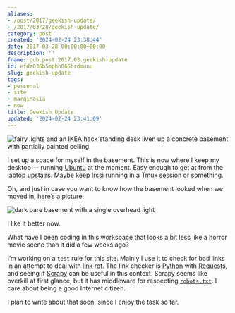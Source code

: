 ```yaml
---
aliases:
- /post/2017/geekish-update/
- /2017/03/28/geekish-update/
category: post
created: '2024-02-24 23:38:44'
date: 2017-03-28 00:00:00+00:00
description: ''
fname: pub.post.2017.03.geekish-update
id: efdz036b5mphh065brdmunu
slug: geekish-update
tags:
- personal
- site
- marginalia
- now
title: Geekish Update
updated: '2024-02-24 23:41:09'
---
```


![fairy lights and an IKEA hack standing desk liven up a concrete basement with partially painted ceiling](assets/img/2017/cover-2017-03-28.jpg)

I set up a space for myself in the basement. This is now where I keep my desktop — running [Ubuntu](https://www.ubuntu.com/) at the moment. Easy enough to get at from the laptop upstairs. Maybe keep [Irssi](https://irssi.org/) running in a [Tmux](https://tmux.github.io/) session or something.

Oh, and just in case you want to know how the basement looked when we moved in, here’s a picture.

![dark bare basement with a single overhead light](assets/img/2017/basement-original.jpg)

I like it better now.

What have I been coding in this workspace that looks a bit less like a horror movie scene than it did a few weeks ago?

I’m working on a `test` rule for this site. Mainly I use it to check for bad links in an attempt to deal with [link rot](https://en.wikipedia.org/wiki/Link_rot). The link checker is [Python](https://www.python.org/) with [Requests](http://docs.python-requests.org/en/master/), and seeing if [Scrapy](https://scrapy.org/) can be useful in this context. Scrapy seems like overkill at first glance, but it has middleware for respecting [`robots.txt`](http://www.robotstxt.org/). I care about being a good Internet citizen.

I plan to write about that soon, since I enjoy the task so far.